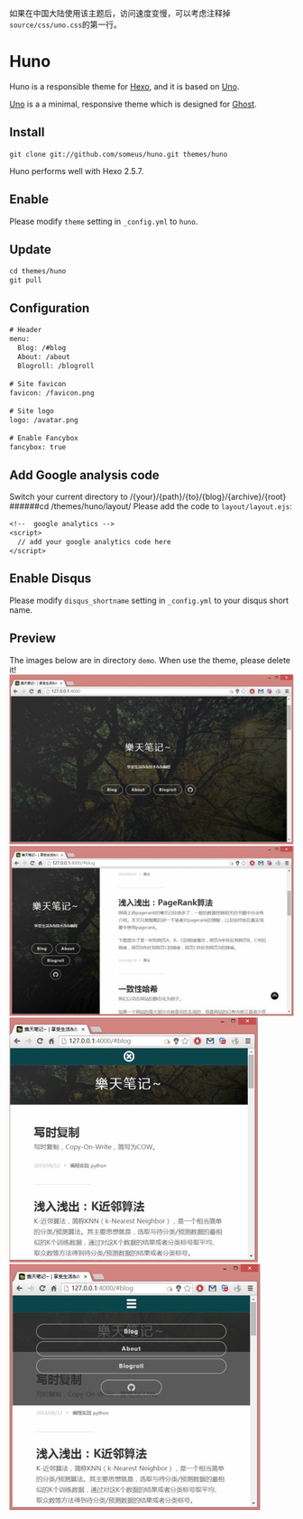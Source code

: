 如果在中国大陆使用该主题后，访问速度变慢，可以考虑注释掉`source/css/uno.css`的第一行。


# Huno


Huno is a responsible theme for [Hexo], and it is based on [Uno].

[Uno] is a a minimal, responsive theme which is designed for [Ghost].


## Install

```
git clone git://github.com/someus/huno.git themes/huno
```

Huno performs well with Hexo 2.5.7.

## Enable
Please modify `theme` setting in `_config.yml` to `huno`.

## Update

```
cd themes/huno
git pull
```

## Configuration

	# Header
	menu:
	  Blog: /#blog
	  About: /about
	  Blogroll: /blogroll

	# Site favicon
	favicon: /favicon.png

	# Site logo
	logo: /avatar.png

	# Enable Fancybox
	fancybox: true


## Add Google analysis code
Switch your current directory to /{your}/{path}/{to}/{blog}/{archive}/{root}
######cd /themes/huno/layout/
Please add the code to `layout/layout.ejs`:

	<!--  google analytics -->
	<script>
	  // add your google analytics code here
	</script>

## Enable Disqus
Please modify `disqus_shortname` setting in `_config.yml` to your disqus short name.

## Preview
The images below are in directory `demo`. When use the theme, please delete it!
![](./demo/demo-0.jpg)
![](./demo/demo-1.jpg)
![](./demo/demo-2.jpg)
![](./demo/demo-3.jpg)

[Hexo]: http://hexo.io/
[Uno]: https://github.com/daleanthony/uno/
[Fancybox]: http://fancyapps.com/fancybox/
[Ghost]: https://ghost.org/
